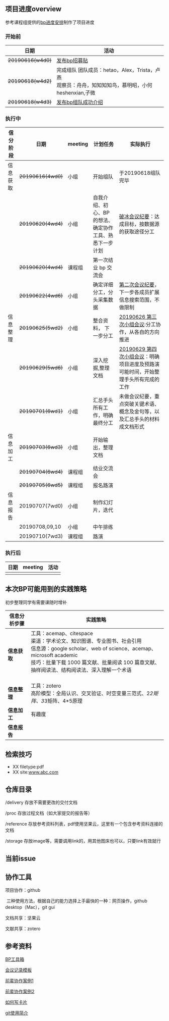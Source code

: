 ## 项目进度overview

参考课程组提供的[bp进度安排](https://static.openmindclub.com/2019-03-20-%E4%BC%81%E4%B8%9A%E5%BE%AE%E4%BF%A1%E6%88%AA%E5%9B%BE_1e8f293f-50fb-4a81-8321-5a11fe30820f.png)制作了项目进度


### 开始前

|      日期      |                                                活动                                                 |
| -------------- | -------------------------------------------------------------------------------------------------- |
| ~~20190616(w4d0)~~| [发布bp招募贴](https://github.com/livingworld/IA005_Simon/blob/master/delivery/%E6%8B%9B%E5%8B%9F%E8%B4%B4.md)                                                                                    |
| ~~20190618(w4d2)~~| 完成组队      团队成员：hetao，Alex，Trista，卢燕<br>观察员：舟舟，知知知知鸟，慕明昭，小何heshenxian,子微 |
| ~~20190618(w4d3)~~ | [发布bp组队成功介绍](https://github.com/livingworld/IA005_Simon/blob/master/delivery/%E9%A1%B9%E7%9B%AE%E4%BB%8B%E7%BB%8D.md)                                                                               |

### 执行中

| 信分阶段 |      日期      | meeting |                          计划任务                          |      实际执行      |
| -------- | -------------- | ------- | --------------------------------------------------------- | ----------------- |
| 信息获取 | ~~20190616(4wd0)~~| 小组    | 开始组队                                                   | 于20190618组队完毕 |
|         |~~20190620(4wd4)~~| 小组    | 自我介绍、初心、BP的想法、确定协作工具、熟悉下一步计划 |  [破冰会议纪要](https://github.com/livingworld/IA005_Simon/issues/2)：达成目标，按数据源的获取途径分工  |
| |~~20190620(4wd4)~~| 课程组   | 第一次结业 bp 交流会                                        | |
|          |~~20190622(4wd6)~~| 小组    | 确定详细分工，分头采集数据                                   | [第二次会议纪要](https://github.com/livingworld/IA005_Simon/issues/1)，下一步各成员扩展信息搜索范围，不做限制|
| 信息整理 | ~~20190625(5wd2)~~| 小组    | 整合资料， 下一步分工                                       |  [20190626 第三次小组会议](https://github.com/livingworld/IA005_Simon/issues/3):分工协作，从各自的方向推进  |
|         | ~~20190629(5wd6)~~ | 小组    | 深入挖掘,整理文档                                          |  [20190629 第四次小组会议](https://github.com/livingworld/IA005_Simon/issues/4)：明确项目进度及预路演可能时间，开始整理手头所有完成的工作 |
|         | ~~20190701(6wd1)~~ | 小组    |   汇总手头所有工作，明确最终分工                        |  未做会议纪要，重点突破关键术语、概念及金句等，以及汇总手头的材料成文档形式   |
| 信息加工 |~~20190703(6wd3)~~ | 小组    | 开始输出，整理文档                                          |                   |
|         | ~~20190704(6wd4)~~ | 课程组   | 结业交流会                                                 |          |
|         | ~~20190705(6wd5)~~ | 课程组   | 报名路演                                                   |                   |
| 信息报告 | 20190707(7wd0) | 小组    | 制作幻灯片，迭代                                            |                   |
|         | 20190708,09,10 | 小组    | 中午排练                                                   |                   |
|         | 20190710(7wd3) | 课程组   | 路演                                                       |                   |



### 执行后

| 日期 | meeting | 活动 |
| ---- | ------- | ---- |
|      |         |      |






## 本次BP可能用到的实践策略

初步整理同学有需要课随时增补

| 信息分析步骤 | 实践策略 |
| ------------ | ------- |
| **信息获取** | 工具：acemap、citespace<br>渠道：学术论文、知识图谱、专业图书、社会引用<br>信息源：google scholar、web of science、acemap、microsoft academic<br>技巧：批量下载 1000 篇文献、批量阅读 100 篇章文献、抽样阅读法、结构阅读法、深入理解一个术语<br> <br>|
| **信息整理** |工具：zotero<br>高阶模型：全局认识、交叉验证、时空变量三范式、2*2矩阵、3*3矩阵、4*5原理|
| **信息加工** | 有趣度    |
| **信息报告** | |

## 检索技巧

- XX filetype:pdf
- XX site:www.abc.com

## 仓库目录

/delivery 	 存放不需要更改的交付文档

/proc 		存放过程文档（如大家提交的报告等）

/reference 	存放参考资料列表，pdf使用坚果云，这里有一个包含参考资料连接的文档

/storage	   存放image等，需要调用link的，用其他图床也可以，只要link有效就行



## 当前issue



## 协作工具

项目协作：github

​	三种使用方法，根据自己的能力选择上手最快的一种：网页操作，github desktop（Mac），git gui

文档共享：坚果云


文献共享：zotero




## 参考资料

[BP工具箱](https://github.com/livingworld/IA005_Simon/blob/master/reference/BP%E5%B7%A5%E5%85%B7%E7%AE%B1.md)

[会议记录模板](https://github.com/livingworld/IA005_Simon/blob/master/reference/%E4%BC%9A%E8%AE%AE%E7%BA%AA%E8%A6%81%E6%A8%A1%E6%9D%BF.md)

[前辈协作案例1](https://github.com/happylyy/IA004_blockchain/blob/master/reference/%E5%BE%80%E6%9C%9F%E4%BC%98%E7%A7%80%E5%8D%8F%E4%BD%9C%E6%A1%88%E4%BE%8B.md)

[前辈协作案例2](https://github.com/livingworld/IA004_blockchain/blob/master/README.md)

[如何写卡片](https://www.yangzhiping.com/psy/happy-new-year-faq3.html)

[git使用简介](http://www.bootcss.com/p/git-guide/)

